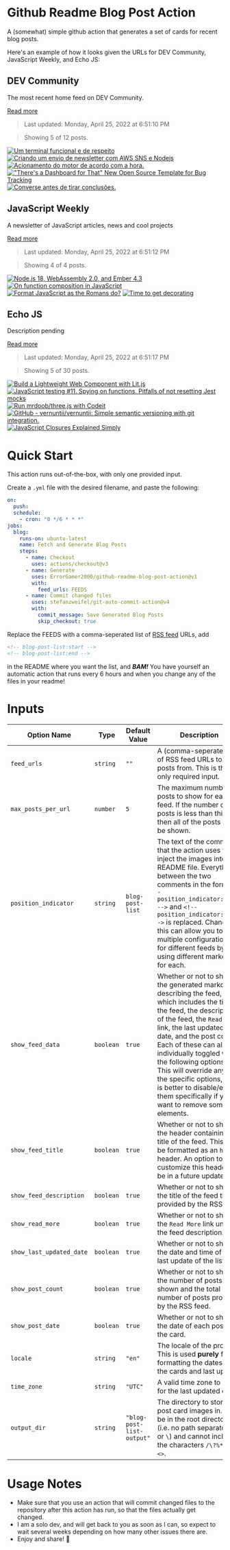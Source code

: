 # Github Readme Blog Post Action

A (somewhat) simple github action that generates a set of cards for recent blog posts.

Here's an example of how it looks given the URLs for DEV Community, JavaScript Weekly, and Echo JS:

<!-- post-list:start -->
## DEV Community

The most recent home feed on DEV Community.

[Read more](https://dev.to)
> Last updated: Monday, April 25, 2022 at 6:51:10 PM

> Showing 5 of 12 posts.

[![Um terminal funcional e de respeito](https://raw.githubusercontent.com/ErrorGamer2000/github-readme-blog-post-action/main/generated_files/DEV_Community/Um_terminal_funcional_e_de_respeito.svg)](https://dev.to/deverebor/um-terminal-funcional-e-de-respeito-7jf)
[![Criando um envio de newsletter com AWS SNS e Nodejs](https://raw.githubusercontent.com/ErrorGamer2000/github-readme-blog-post-action/main/generated_files/DEV_Community/Criando_um_envio_de_newsletter_com_AWS_SNS_e_Nodejs.svg)](https://dev.to/feministech/criando-um-envio-de-newsletter-com-aws-sns-e-nodejs-4a2a)
[![Acionamento do motor de acordo com a hora.](https://raw.githubusercontent.com/ErrorGamer2000/github-readme-blog-post-action/main/generated_files/DEV_Community/Acionamento_do_motor_de_acordo_com_a_hora..svg)](https://dev.to/henriquebros/acionamento-do-motor-de-acordo-com-a-hora-3co3)
[!["There's a Dashboard for That" New Open Source Template for Bug Tracking](https://raw.githubusercontent.com/ErrorGamer2000/github-readme-blog-post-action/main/generated_files/DEV_Community/_There's_a_Dashboard_for_That__New_Open_Source_Template_for_Bug_Tracking.svg)](https://dev.to/maximwheatley/theres-a-dashboard-for-that-new-open-source-template-for-bug-tracking-5cpb)
[![Converse antes de tirar conclusões.](https://raw.githubusercontent.com/ErrorGamer2000/github-readme-blog-post-action/main/generated_files/DEV_Community/Converse_antes_de_tirar_conclusões..svg)](https://dev.to/biosbug/converse-antes-de-tirar-conclusoes-4op8)


## JavaScript Weekly

A newsletter of JavaScript articles, news and cool projects

[Read more](https://javascriptweekly.com/)
> Last updated: Monday, April 25, 2022 at 6:51:12 PM

> Showing 4 of 4 posts.

[![Node.js 18, WebAssembly 2.0, and Ember 4.3](https://raw.githubusercontent.com/ErrorGamer2000/github-readme-blog-post-action/main/generated_files/JavaScript_Weekly/Node.js_18__WebAssembly_2.0__and_Ember_4.3.svg)](https://javascriptweekly.com/issues/586)
[![On function composition in JavaScript](https://raw.githubusercontent.com/ErrorGamer2000/github-readme-blog-post-action/main/generated_files/JavaScript_Weekly/On_function_composition_in_JavaScript.svg)](https://javascriptweekly.com/issues/585)
[![Format JavaScript as the Romans do?](https://raw.githubusercontent.com/ErrorGamer2000/github-readme-blog-post-action/main/generated_files/JavaScript_Weekly/Format_JavaScript_as_the_Romans_do_.svg)](https://javascriptweekly.com/issues/584)
[![Time to get decorating](https://raw.githubusercontent.com/ErrorGamer2000/github-readme-blog-post-action/main/generated_files/JavaScript_Weekly/Time_to_get_decorating.svg)](https://javascriptweekly.com/issues/583)


## Echo JS

Description pending

[Read more](
http://www.echojs.com
)
> Last updated: Monday, April 25, 2022 at 6:51:17 PM

> Showing 5 of 30 posts.

[![Build a Lightweight Web Component with Lit.js](https://raw.githubusercontent.com/ErrorGamer2000/github-readme-blog-post-action/main/generated_files/_Echo_JS_/Build_a_Lightweight_Web_Component_with_Lit.js.svg)](https://blog.openreplay.com/build-a-lightweight-web-component-with-lit-js)
[![JavaScript testing #11. Spying on functions. Pitfalls of not resetting Jest mocks](https://raw.githubusercontent.com/ErrorGamer2000/github-readme-blog-post-action/main/generated_files/_Echo_JS_/JavaScript_testing__11._Spying_on_functions._Pitfalls_of_not_resetting_Jest_mocks.svg)](http://wanago.io/2022/04/25/javascript-testing-spying-on-functions-resetting-jest-mocks/)
[![Run mrdoob/three.js with Codeit](https://raw.githubusercontent.com/ErrorGamer2000/github-readme-blog-post-action/main/generated_files/_Echo_JS_/Run_mrdoob_three.js_with_Codeit.svg)](https://codeit.codes)
[![GitHub - vernuntii/vernuntii: Simple semantic versioning with git integration.](https://raw.githubusercontent.com/ErrorGamer2000/github-readme-blog-post-action/main/generated_files/_Echo_JS_/GitHub_-_vernuntii_vernuntii__Simple_semantic_versioning_with_git_integration..svg)](https://github.com/vernuntii/vernuntii)
[![JavaScript Closures Explained Simply](https://raw.githubusercontent.com/ErrorGamer2000/github-readme-blog-post-action/main/generated_files/_Echo_JS_/JavaScript_Closures_Explained_Simply.svg)](https://www.youtube.com/watch?v=hctBPFsbSu0)


<!-- post-list:end -->

# Quick Start

This action runs out-of-the-box, with only one provided input.

Create a `.yml` file with the desired filename, and paste the following:

```yml
on:
  push:
  schedule:
    - cron: "0 */6 * * *"
jobs:
  blog:
    runs-on: ubuntu-latest
    name: Fetch and Generate Blog Posts
    steps:
      - name: Checkout
        uses: actions/checkout@v3
      - name: Generate
        uses: ErrorGamer2000/github-readme-blog-post-action@v1
        with:
          feed_urls: FEEDS
      - name: Commit changed files
        uses: stefanzweifel/git-auto-commit-action@v4
        with:
          commit_message: Save Generated Blog Posts
          skip_checkout: true
```

Replace the FEEDS with a comma-seperated list of [RSS feed](https://rss.com/blog/how-do-rss-feeds-work/) URLs, add

```md
<!-- blog-post-list:start -->
<!-- blog-post-list:end -->
```

in the README where you want the list, and **_BAM!_** You have yourself an automatic action that runs every 6 hours and when you change any of the files in your readme!

# Inputs

<table>
  <thead>
    <tr>
      <th>Option Name</th>
      <th>Type</th>
      <th>Default Value</th>
      <th>Description</th>
    </tr>
  </thead>
  <tbody>
    <tr>
      <td><code>feed_urls</code></td>
      <td><code>string</code></td>
      <td><code>""</code></td>
      <td>A (comma-seperated) list of RSS feed URLs to load posts from. This is the only required input.</td>
    </tr>
    <tr>
      <td><code>max_posts_per_url</code></td>
      <td><code>number</code></td>
      <td><code>5</code></td>
      <td>The maximum number of posts to show for each feed. If the number of posts is less than this, then all of the posts will be shown.</td>
    </tr>
    <tr>
      <td><code>position_indicator</code></td>
      <td><code>string</code></td>
      <td><code>blog-post-list</code></td>
      <td>The text of the comments that the action uses to inject the images into the README file. Everything between the two comments in the form <code>&lt;!-- position_indicator:start --&gt;</code> and <code>&lt;!-- position_indicator:end --&gt;</code> is replaced. Changing this can allow you to use multiple configurations for different feeds by using different markers for each.</td>
    </tr>
    <tr>
      <td><code>show_feed_data</code></td>
      <td><code>boolean</code></td>
      <td><code>true</code></td>
      <td>Whether or not to show the generated markdown describing the feed, which includes the title of the feed, the description of the feed, the <code>Read More</code> link, the last updated date, and the post count. Each of these can also be individually toggled with the following options. This will override any of the specific options, so it is better to disable/enable them specifically if you want to remove some elements.</td>
    </tr>
    <tr>
      <td><code>show_feed_title</code></td>
      <td><code>boolean</code></td>
      <td><code>true</code></td>
      <td>Whether or not to show the header containing the title of the feed. This will be formatted as an <code>h2</code> header. An option to customize this header will be in a future update.</td>
    </tr>
    <tr>
      <td><code>show_feed_description</code></td>
      <td><code>boolean</code></td>
      <td><code>true</code></td>
      <td>Whether or not to show the title of the feed that is provided by the RSS feed.</td>
    </tr>
    <tr>
      <td><code>show_read_more</code></td>
      <td><code>boolean</code></td>
      <td><code>true</code></td>
      <td>Whether or not to show the <code>Read More</code> link under the feed description.</td>
    </tr>
    <tr>
      <td><code>show_last_updated_date</code></td>
      <td><code>boolean</code></td>
      <td><code>true</code></td>
      <td>Whether or not to show the date and time of the last update of the list.</td>
    </tr>
    <tr>
      <td><code>show_post_count</code></td>
      <td><code>boolean</code></td>
      <td><code>true</code></td>
      <td>Whether or not to show the number of posts shown and the total number of posts provided by the RSS feed.</td>
    </tr>
    <tr>
      <td><code>show_post_date</code></td>
      <td><code>boolean</code></td>
      <td><code>true</code></td>
      <td>Whether or not to show the date of each post on the card.</td>
    </tr>
    <tr>
      <td><code>locale</code></td>
      <td><code>string</code></td>
      <td><code>"en"</code></td>
      <td>The locale of the project. This is used <strong>purely</strong> for formatting the dates of the cards and last update.</td>
    </tr>
    <tr>
      <td><code>time_zone</code></td>
      <td><code>string</code></td>
      <td><code>"UTC"</code></td>
      <td>A valid time zone to use for the last updated date.</td>
    </tr>
    <tr>
      <td><code>output_dir</code></td>
      <td><code>string</code></td>
      <td><code>"blog-post-list-output"</code></td>
      <td>The directory to store the post card images in. Must be in the root directory (i.e. no path separators <code>/</code> or <code>\</code>) and cannot include the characters <code>/\?%*:|"&lt;&gt;</code>.</td>
    </tr>
<!--
    <tr>
      <td><code></code></td>
      <td><cde></cde></td>
      <td><code></code></td>
      <td></td>
    </tr>
-->
  </tbody>
</table>

# Usage Notes

- Make sure that you use an action that will commit changed files to the repository after this action has run, so that the files actually get changed.
- I am a solo dev, and will get back to you as soon as I can, so expect to wait several weeks depending on how many other issues there are.
- Enjoy and share! 🤗
